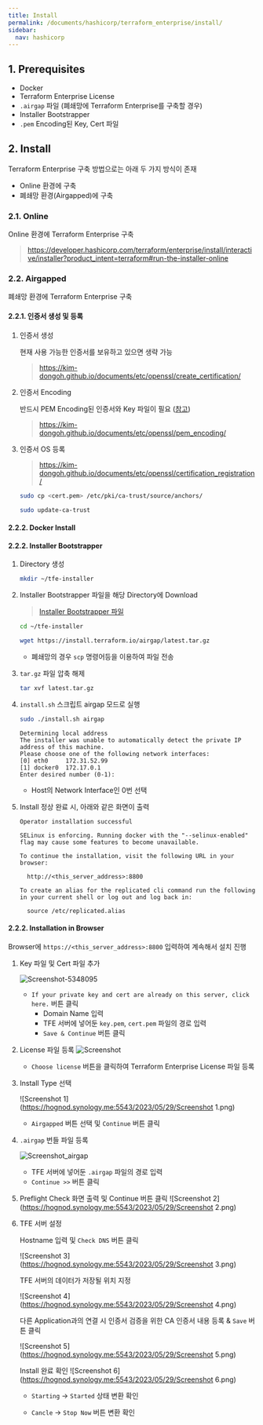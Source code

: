 ```yaml
---
title: Install
permalink: /documents/hashicorp/terraform_enterprise/install/
sidebar:
  nav: hashicorp
---
```


## 1. Prerequisites

* Docker
* Terraform Enterprise License
* `.airgap` 파일 (폐쇄망에 Terraform Enterprise를 구축할 경우)
* Installer Bootstrapper
* `.pem` Encoding된 Key, Cert 파일



## 2. Install

Terraform Enterprise 구축 방법으로는 아래 두 가지 방식이 존재

* Online 환경에 구축
* 폐쇄망 환경(Airgapped)에 구축

### 2.1. Online

Online 환경에 Terraform Enterprise 구축

> <https://developer.hashicorp.com/terraform/enterprise/install/interactive/installer?product_intent=terraform#run-the-installer-online>



### 2.2. Airgapped

폐쇄망 환경에 Terraform Enterprise 구축

#### 2.2.1. 인증서 생성 및 등록

1. 인증서 생성

   현재 사용 가능한 인증서를 보유하고 있으면 생략 가능

   > <https://kim-dongoh.github.io/documents/etc/openssl/create_certification/>

2. 인증서 Encoding

   반드시 PEM Encoding된 인증서와 Key 파일이 필요 ([참고](https://developer.hashicorp.com/terraform/enterprise/requirements/credentials#tls-certificate-and-private-key))

   > <https://kim-dongoh.github.io/documents/etc/openssl/pem_encoding/>

3. 인증서 OS 등록

   > <https://kim-dongoh.github.io/documents/etc/openssl/certification_registration/>

   ```bash
   sudo cp <cert.pem> /etc/pki/ca-trust/source/anchors/
   ```

   ```bash
   sudo update-ca-trust
   ```



#### 2.2.2. Docker Install





#### 2.2.2. Installer Bootstrapper

1. Directory 생성

   ```bash
   mkdir ~/tfe-installer
   ```

2. Installer Bootstrapper 파일을 해당  Directory에 Download
   
   > [Installer Bootstrapper 파일](https://install.terraform.io/airgap/latest.tar.gz)
   
   ```bash
   cd ~/tfe-installer
   ```
   
   ```bash
   wget https://install.terraform.io/airgap/latest.tar.gz
   ```
   
   * 폐쇄망의 경우 `scp` 명령어등을 이용하여 파일 전송
   
3. `tar.gz` 파일 압축 해제

   ```bash
   tar xvf latest.tar.gz
   ```


4. `install.sh` 스크립트 airgap 모드로 실행

   ```bash
   sudo ./install.sh airgap
   ```

   ```
   Determining local address
   The installer was unable to automatically detect the private IP address of this machine.
   Please choose one of the following network interfaces:
   [0] eth0 	172.31.52.99
   [1] docker0	172.17.0.1
   Enter desired number (0-1):
   ```

   * Host의 Network Interface인 0번 선택

5. Install 정상 완료 시, 아래와 같은 화면이 출력
   ```
   Operator installation successful
   
   SELinux is enforcing. Running docker with the "--selinux-enabled" flag may cause some features to become unavailable.
   
   To continue the installation, visit the following URL in your browser:
   
     http://<this_server_address>:8800
   
   To create an alias for the replicated cli command run the following in your current shell or log out and log back in:
   
     source /etc/replicated.alias
   ```



#### 2.2.2. Installation in Browser

Browser에 `https://<this_server_address>:8800` 입력하여 계속해서 설치 진행

1. Key 파일 및 Cert 파일 추가

   ![Screenshot-5348095](https://hognod.synology.me:5543/2023/05/29/Screenshot-5348095.png)

   * `If your private key and cert are already on this server, click here.` 버튼 클릭
     * Domain Name 입력
     * TFE 서버에 넣어둔 `key.pem`, `cert.pem`  파일의 경로 입력
     * `Save & Continue` 버튼 클릭

2. License 파일 등록
   ![Screenshot](https://hognod.synology.me:5543/2023/05/29/Screenshot.png)

   * `Choose license` 버튼을 클릭하여 Terraform Enterprise License 파일 등록

3. Install Type 선택

   ![Screenshot 1](https://hognod.synology.me:5543/2023/05/29/Screenshot 1.png)

   * `Airgapped` 버튼 선택 및 `Continue` 버튼 클릭

4. `.airgap` 번들 파일 등록

   ![Screenshot_airgap](https://hognod.synology.me:5543/2023/05/29/Screenshot_airgap.png)

   * TFE 서버에 넣어둔 `.airgap` 파일의 경로 입력
   * `Continue >>` 버튼 클릭

5. Preflight Check 화면 출력 및 Continue 버튼 클릭
   ![Screenshot 2](https://hognod.synology.me:5543/2023/05/29/Screenshot 2.png)

6. TFE 서버 설정

   Hostname 입력 및 `Check DNS` 버튼 클릭

   ![Screenshot 3](https://hognod.synology.me:5543/2023/05/29/Screenshot 3.png)

   

   TFE 서버의 데이터가 저장될 위치 지정

   ![Screenshot 4](https://hognod.synology.me:5543/2023/05/29/Screenshot 4.png)

   다른 Application과의 연결 시 인증서 검증을 위한 CA 인증서 내용 등록 & `Save` 버튼 클릭

   ![Screenshot 5](https://hognod.synology.me:5543/2023/05/29/Screenshot 5.png)

   

   Install 완료 확인
   ![Screenshot 6](https://hognod.synology.me:5543/2023/05/29/Screenshot 6.png)

   * `Starting` -> `Started` 상태 변환 확인

   * `Cancle` -> `Stop Now` 버튼 변환 확인
